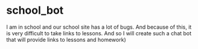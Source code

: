 # school_bot
I am in school and our school site has a lot of bugs. And because of this, it is very difficult to take links to lessons. And so I will create such a chat bot that will provide links to lessons and homework)
